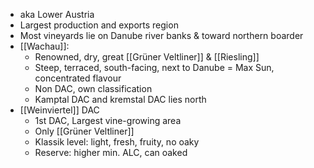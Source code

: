 + aka Lower Austria
+ Largest production and exports region
+ Most vineyards lie on Danube river banks & toward northern boarder
+ [[Wachau]]: 
	+ Renowned, dry, great  [[Grüner Veltliner]] &  [[Riesling]]
	+ Steep, terraced, south-facing, next to Danube = Max Sun, concentrated flavour
	+ Non DAC, own classification
	+ Kamptal DAC and kremstal DAC lies north
+ [[Weinviertel]] DAC
	+ 1st DAC, Largest vine-growing area
	+ Only [[Grüner Veltliner]]
	+ Klassik level: light, fresh, fruity, no oaky
	+ Reserve: higher min. ALC, can oaked